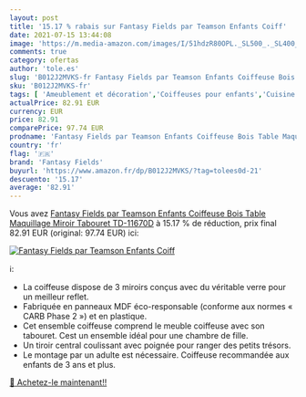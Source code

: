 ```yaml
---
layout: post
title: '15.17 % rabais sur Fantasy Fields par Teamson Enfants Coiff'
date: 2021-07-15 13:44:08
image: 'https://m.media-amazon.com/images/I/51hdzR80OPL._SL500_._SL400_.jpg'
comments: true
category: ofertas
author: 'tole.es'
slug: 'B012J2MVKS-fr Fantasy Fields par Teamson Enfants Coiffeuse Bois Table...'
sku: 'B012J2MVKS-fr'
tags: [ 'Ameublement et décoration','Coiffeuses pour enfants','Cuisine et Maison','Meubles','Meubles de chambre denfant','fantasy fields', ]
actualPrice: 82.91 EUR
currency: EUR
price: 82.91
comparePrice: 97.74 EUR
prodname: 'Fantasy Fields par Teamson Enfants Coiffeuse Bois Table Maquillage Miroir Tabouret TD-11670D'
country: 'fr'
flag: '🇫🇷'
brand: 'Fantasy Fields'
buyurl: 'https://www.amazon.fr/dp/B012J2MVKS/?tag=tolees0d-21'
descuento: '15.17'
average: '82.91'
---
```


Vous avez [Fantasy Fields par Teamson Enfants Coiffeuse Bois Table Maquillage Miroir Tabouret TD-11670D](https://www.amazon.fr/dp/B012J2MVKS/?tag=tolees0d-21)  à  15.17 % de réduction, prix final  82.91 EUR (original: 97.74 EUR) ici:

[![Fantasy Fields par Teamson Enfants Coiff](https://m.media-amazon.com/images/I/51hdzR80OPL._SL500_._SL400_.jpg)](https://www.amazon.fr/dp/B012J2MVKS/?tag=tolees0d-21)

ℹ️:

- La coiffeuse dispose de 3 miroirs conçus avec du véritable verre pour un meilleur reflet.
- Fabriquée en panneaux MDF éco-responsable (conforme aux normes « CARB Phase 2 ») et en plastique.
- Cet ensemble coiffeuse comprend le meuble coiffeuse avec son tabouret. Cest un ensemble idéal pour une chambre de fille.
- Un tiroir central coulissant avec poignée pour ranger des petits trésors.
- Le montage par un adulte est nécessaire. Coiffeuse recommandée aux enfants de 3 ans et plus.

[🛒 Achetez-le maintenant!!](https://www.amazon.fr/dp/B012J2MVKS/?tag=tolees0d-21)
